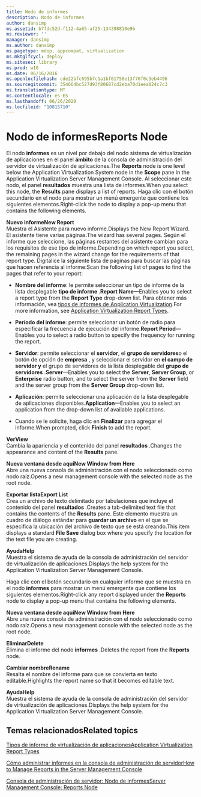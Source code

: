 ```yaml
---
title: Nodo de informes
description: Nodo de informes
author: dansimp
ms.assetid: b7fdc52d-f112-4a65-af25-134398810e9b
ms.reviewer: ''
manager: dansimp
ms.author: dansimp
ms.pagetype: mdop, appcompat, virtualization
ms.mktglfcycl: deploy
ms.sitesec: library
ms.prod: w10
ms.date: 06/16/2016
ms.openlocfilehash: cde22bfc695b7c1a1bf61750e13f70f0c3eb4496
ms.sourcegitcommit: 354664bc527d93f80687cd2eba70d1eea024c7c3
ms.translationtype: MT
ms.contentlocale: es-ES
ms.lasthandoff: 06/26/2020
ms.locfileid: "10815710"
---
```

# <span data-ttu-id="95628-103">Nodo de informes</span><span class="sxs-lookup"><span data-stu-id="95628-103">Reports Node</span></span>


<span data-ttu-id="95628-104">El nodo **informes** es un nivel por debajo del nodo sistema de virtualización de aplicaciones en el panel **ámbito** de la consola de administración del servidor de virtualización de aplicaciones.</span><span class="sxs-lookup"><span data-stu-id="95628-104">The **Reports** node is one level below the Application Virtualization System node in the **Scope** pane in the Application Virtualization Server Management Console.</span></span> <span data-ttu-id="95628-105">Al seleccionar este nodo, el panel **resultados** muestra una lista de informes.</span><span class="sxs-lookup"><span data-stu-id="95628-105">When you select this node, the **Results** pane displays a list of reports.</span></span> <span data-ttu-id="95628-106">Haga clic con el botón secundario en el nodo para mostrar un menú emergente que contiene los siguientes elementos.</span><span class="sxs-lookup"><span data-stu-id="95628-106">Right-click the node to display a pop-up menu that contains the following elements.</span></span>

<a href="" id="new-report"></a>**<span data-ttu-id="95628-107">Nuevo informe</span><span class="sxs-lookup"><span data-stu-id="95628-107">New Report</span></span>**  
<span data-ttu-id="95628-108">Muestra el Asistente para nuevo informe.</span><span class="sxs-lookup"><span data-stu-id="95628-108">Displays the New Report Wizard.</span></span> <span data-ttu-id="95628-109">El asistente tiene varias páginas.</span><span class="sxs-lookup"><span data-stu-id="95628-109">The wizard has several pages.</span></span> <span data-ttu-id="95628-110">Según el informe que seleccione, las páginas restantes del asistente cambian para los requisitos de ese tipo de informe.</span><span class="sxs-lookup"><span data-stu-id="95628-110">Depending on which report you select, the remaining pages in the wizard change for the requirements of that report type.</span></span> <span data-ttu-id="95628-111">Digitalice la siguiente lista de páginas para buscar las páginas que hacen referencia al informe:</span><span class="sxs-lookup"><span data-stu-id="95628-111">Scan the following list of pages to find the pages that refer to your report:</span></span>

-   <span data-ttu-id="95628-112">**Nombre del informe**: le permite seleccionar un tipo de informe de la lista desplegable **tipo de informe** .</span><span class="sxs-lookup"><span data-stu-id="95628-112">**Report Name**—Enables you to select a report type from the **Report Type** drop-down list.</span></span> <span data-ttu-id="95628-113">Para obtener más información, vea [tipos de informes de Application Virtualization](application-virtualization-report-types.md).</span><span class="sxs-lookup"><span data-stu-id="95628-113">For more information, see [Application Virtualization Report Types](application-virtualization-report-types.md).</span></span>

-   <span data-ttu-id="95628-114">**Período del informe**: permite seleccionar un botón de radio para especificar la frecuencia de ejecución del informe.</span><span class="sxs-lookup"><span data-stu-id="95628-114">**Report Period**—Enables you to select a radio button to specify the frequency for running the report.</span></span>

-   <span data-ttu-id="95628-115">**Servidor**: permite seleccionar el **servidor**, el **grupo de servidores**o el botón de opción de **empresa** , y seleccionar el servidor en **el campo de servidor y** el grupo de servidores de la lista desplegable del **grupo de servidores** .</span><span class="sxs-lookup"><span data-stu-id="95628-115">**Server**—Enables you to select the **Server**, **Server Group**, or **Enterprise** radio button, and to select the server from the **Server** field and the server group from the **Server Group** drop-down list.</span></span>

-   <span data-ttu-id="95628-116">**Aplicación**: permite seleccionar una aplicación de la lista desplegable de aplicaciones disponibles.</span><span class="sxs-lookup"><span data-stu-id="95628-116">**Application**—Enables you to select an application from the drop-down list of available applications.</span></span>

-   <span data-ttu-id="95628-117">Cuando se le solicite, haga clic en **Finalizar** para agregar el informe.</span><span class="sxs-lookup"><span data-stu-id="95628-117">When prompted, click **Finish** to add the report.</span></span>

<a href="" id="view"></a>**<span data-ttu-id="95628-118">Ver</span><span class="sxs-lookup"><span data-stu-id="95628-118">View</span></span>**  
<span data-ttu-id="95628-119">Cambia la apariencia y el contenido del panel **resultados** .</span><span class="sxs-lookup"><span data-stu-id="95628-119">Changes the appearance and content of the **Results** pane.</span></span>

<a href="" id="new-window-from-here"></a>**<span data-ttu-id="95628-120">Nueva ventana desde aquí</span><span class="sxs-lookup"><span data-stu-id="95628-120">New Window from Here</span></span>**  
<span data-ttu-id="95628-121">Abre una nueva consola de administración con el nodo seleccionado como nodo raíz.</span><span class="sxs-lookup"><span data-stu-id="95628-121">Opens a new management console with the selected node as the root node.</span></span>

<a href="" id="export-list"></a>**<span data-ttu-id="95628-122">Exportar lista</span><span class="sxs-lookup"><span data-stu-id="95628-122">Export List</span></span>**  
<span data-ttu-id="95628-123">Crea un archivo de texto delimitado por tabulaciones que incluye el contenido del panel **resultados** .</span><span class="sxs-lookup"><span data-stu-id="95628-123">Creates a tab-delimited text file that contains the contents of the **Results** pane.</span></span> <span data-ttu-id="95628-124">Este elemento muestra un cuadro de diálogo estándar para **guardar un archivo** en el que se especifica la ubicación del archivo de texto que se está creando.</span><span class="sxs-lookup"><span data-stu-id="95628-124">This item displays a standard **File Save** dialog box where you specify the location for the text file you are creating.</span></span>

<a href="" id="help"></a>**<span data-ttu-id="95628-125">Ayuda</span><span class="sxs-lookup"><span data-stu-id="95628-125">Help</span></span>**  
<span data-ttu-id="95628-126">Muestra el sistema de ayuda de la consola de administración del servidor de virtualización de aplicaciones.</span><span class="sxs-lookup"><span data-stu-id="95628-126">Displays the help system for the Application Virtualization Server Management Console.</span></span>

<span data-ttu-id="95628-127">Haga clic con el botón secundario en cualquier informe que se muestra en el nodo **informes** para mostrar un menú emergente que contiene los siguientes elementos.</span><span class="sxs-lookup"><span data-stu-id="95628-127">Right-click any report displayed under the **Reports** node to display a pop-up menu that contains the following elements.</span></span>

<a href="" id="new-window-from-here"></a>**<span data-ttu-id="95628-128">Nueva ventana desde aquí</span><span class="sxs-lookup"><span data-stu-id="95628-128">New Window from Here</span></span>**  
<span data-ttu-id="95628-129">Abre una nueva consola de administración con el nodo seleccionado como nodo raíz.</span><span class="sxs-lookup"><span data-stu-id="95628-129">Opens a new management console with the selected node as the root node.</span></span>

<a href="" id="delete"></a>**<span data-ttu-id="95628-130">Eliminar</span><span class="sxs-lookup"><span data-stu-id="95628-130">Delete</span></span>**  
<span data-ttu-id="95628-131">Elimina el informe del nodo **informes** .</span><span class="sxs-lookup"><span data-stu-id="95628-131">Deletes the report from the **Reports** node.</span></span>

<a href="" id="rename"></a>**<span data-ttu-id="95628-132">Cambiar nombre</span><span class="sxs-lookup"><span data-stu-id="95628-132">Rename</span></span>**  
<span data-ttu-id="95628-133">Resalta el nombre del informe para que se convierta en texto editable.</span><span class="sxs-lookup"><span data-stu-id="95628-133">Highlights the report name so that it becomes editable text.</span></span>

<a href="" id="help"></a>**<span data-ttu-id="95628-134">Ayuda</span><span class="sxs-lookup"><span data-stu-id="95628-134">Help</span></span>**  
<span data-ttu-id="95628-135">Muestra el sistema de ayuda de la consola de administración del servidor de virtualización de aplicaciones.</span><span class="sxs-lookup"><span data-stu-id="95628-135">Displays the help system for the Application Virtualization Server Management Console.</span></span>

## <span data-ttu-id="95628-136">Temas relacionados</span><span class="sxs-lookup"><span data-stu-id="95628-136">Related topics</span></span>


[<span data-ttu-id="95628-137">Tipos de informe de virtualización de aplicaciones</span><span class="sxs-lookup"><span data-stu-id="95628-137">Application Virtualization Report Types</span></span>](application-virtualization-report-types.md)

[<span data-ttu-id="95628-138">Cómo administrar informes en la consola de administración de servidor</span><span class="sxs-lookup"><span data-stu-id="95628-138">How to Manage Reports in the Server Management Console</span></span>](how-to-manage-reports-in-the-server-management-console.md)

[<span data-ttu-id="95628-139">Consola de administración de servidor: Nodo de informes</span><span class="sxs-lookup"><span data-stu-id="95628-139">Server Management Console: Reports Node</span></span>](server-management-console-reports-node.md)

 

 





